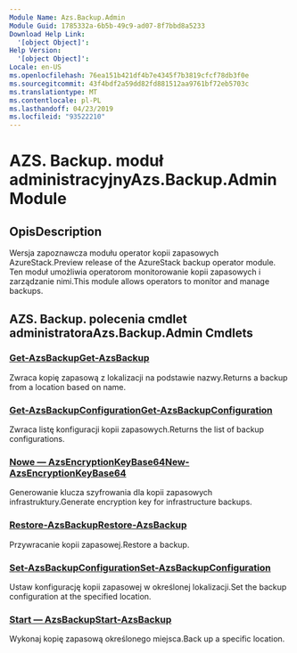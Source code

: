 ```yaml
---
Module Name: Azs.Backup.Admin
Module Guid: 1785332a-6b5b-49c9-ad07-8f7bbd8a5233
Download Help Link:
  '[object Object]': 
Help Version:
  '[object Object]': 
Locale: en-US
ms.openlocfilehash: 76ea151b421df4b7e4345f7b3819cfcf78db3f0e
ms.sourcegitcommit: 43f4bdf2a59dd82fd881512aa9761bf72eb5703c
ms.translationtype: MT
ms.contentlocale: pl-PL
ms.lasthandoff: 04/23/2019
ms.locfileid: "93522210"
---
```

# <span data-ttu-id="d4bfa-101">AZS. Backup. moduł administracyjny</span><span class="sxs-lookup"><span data-stu-id="d4bfa-101">Azs.Backup.Admin Module</span></span>
## <span data-ttu-id="d4bfa-102">Opis</span><span class="sxs-lookup"><span data-stu-id="d4bfa-102">Description</span></span>
<span data-ttu-id="d4bfa-103">Wersja zapoznawcza modułu operator kopii zapasowych AzureStack.</span><span class="sxs-lookup"><span data-stu-id="d4bfa-103">Preview release of the AzureStack backup operator module.</span></span>  <span data-ttu-id="d4bfa-104">Ten moduł umożliwia operatorom monitorowanie kopii zapasowych i zarządzanie nimi.</span><span class="sxs-lookup"><span data-stu-id="d4bfa-104">This module allows operators to monitor and manage backups.</span></span>

## <span data-ttu-id="d4bfa-105">AZS. Backup. polecenia cmdlet administratora</span><span class="sxs-lookup"><span data-stu-id="d4bfa-105">Azs.Backup.Admin Cmdlets</span></span>
### [<span data-ttu-id="d4bfa-106">Get-AzsBackup</span><span class="sxs-lookup"><span data-stu-id="d4bfa-106">Get-AzsBackup</span></span>](Get-AzsBackup.md)
<span data-ttu-id="d4bfa-107">Zwraca kopię zapasową z lokalizacji na podstawie nazwy.</span><span class="sxs-lookup"><span data-stu-id="d4bfa-107">Returns a backup from a location based on name.</span></span>

### [<span data-ttu-id="d4bfa-108">Get-AzsBackupConfiguration</span><span class="sxs-lookup"><span data-stu-id="d4bfa-108">Get-AzsBackupConfiguration</span></span>](Get-AzsBackupConfiguration.md)
<span data-ttu-id="d4bfa-109">Zwraca listę konfiguracji kopii zapasowych.</span><span class="sxs-lookup"><span data-stu-id="d4bfa-109">Returns the list of backup configurations.</span></span>

### [<span data-ttu-id="d4bfa-110">Nowe — AzsEncryptionKeyBase64</span><span class="sxs-lookup"><span data-stu-id="d4bfa-110">New-AzsEncryptionKeyBase64</span></span>](New-AzsEncryptionKeyBase64.md)
<span data-ttu-id="d4bfa-111">Generowanie klucza szyfrowania dla kopii zapasowych infrastruktury.</span><span class="sxs-lookup"><span data-stu-id="d4bfa-111">Generate encryption key for infrastructure backups.</span></span>

### [<span data-ttu-id="d4bfa-112">Restore-AzsBackup</span><span class="sxs-lookup"><span data-stu-id="d4bfa-112">Restore-AzsBackup</span></span>](Restore-AzsBackup.md)
<span data-ttu-id="d4bfa-113">Przywracanie kopii zapasowej.</span><span class="sxs-lookup"><span data-stu-id="d4bfa-113">Restore a backup.</span></span>

### [<span data-ttu-id="d4bfa-114">Set-AzsBackupConfiguration</span><span class="sxs-lookup"><span data-stu-id="d4bfa-114">Set-AzsBackupConfiguration</span></span>](Set-AzsBackupConfiguration.md)
<span data-ttu-id="d4bfa-115">Ustaw konfigurację kopii zapasowej w określonej lokalizacji.</span><span class="sxs-lookup"><span data-stu-id="d4bfa-115">Set the backup configuration at the specified location.</span></span>

### [<span data-ttu-id="d4bfa-116">Start — AzsBackup</span><span class="sxs-lookup"><span data-stu-id="d4bfa-116">Start-AzsBackup</span></span>](Start-AzsBackup.md)
<span data-ttu-id="d4bfa-117">Wykonaj kopię zapasową określonego miejsca.</span><span class="sxs-lookup"><span data-stu-id="d4bfa-117">Back up a specific location.</span></span>

